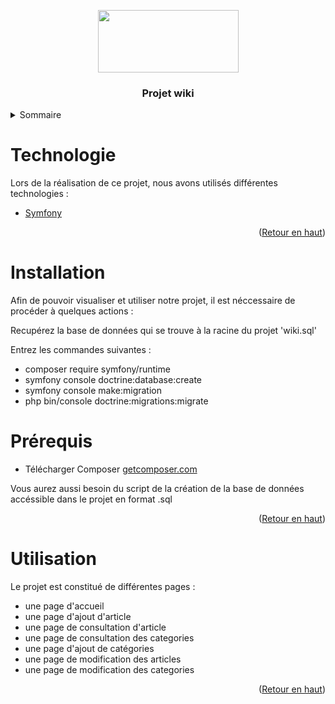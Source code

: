<p align="center">
  <img src="https://static.wikia.nocookie.net/minecraft_gamepedia/images/a/a7/Wiki_header2_rev6.png/revision/latest?cb=20211013130132" style="width:225px; height:100px;" />
</p>
 <h3 align="center">Projet wiki</h3>


</div>

<!-- TABLE OF CONTENTS -->
<details>
  <summary>Sommaire</summary>
  <ol>
	  <li><a href="#Technologie">Technologies Utilisées</a></li>
    <li><a href="#Installation">Installation</a></li>
    <li><a href="#Prérequis">Les Prérequis</a></li>
    <li><a href="#Utilisation">Utilisation</a></li>
  </ol>
</details>


# Technologie

Lors de la réalisation de ce projet, nous avons utilisés différentes technologies :
* [Symfony](https://symfony.com/)

<p align="right">(<a href="#top">Retour en haut</a>)</p>

<!-- Installation -->
# Installation

Afin de pouvoir visualiser et utiliser notre projet, il est néccessaire de procéder à quelques actions :

Recupérez la base de données qui se trouve à la racine du projet 'wiki.sql'



<p>Entrez les commandes suivantes :</p>

<ul> 
<li>composer require symfony/runtime</li>
<li>symfony console doctrine:database:create</li>
<li>symfony console make:migration</li>
<li>php bin/console doctrine:migrations:migrate</li>
</ul>



# Prérequis


* Télécharger Composer [getcomposer.com](https://getcomposer.org/download/)

Vous aurez aussi besoin du script de la création de la base de données accéssible dans le projet en format .sql

<p align="right">(<a href="#top">Retour en haut</a>)</p>

<!-- Utilisation -->

# Utilisation

Le projet est constitué de différentes pages :

* une page d'accueil
* une page d'ajout d'article
* une page de consultation d'article
* une page de consultation des categories
* une page d'ajout de catégories
* une page de modification des articles
* une page de modification des categories


<p align="right">(<a href="#top">Retour en haut</a>)</p>

